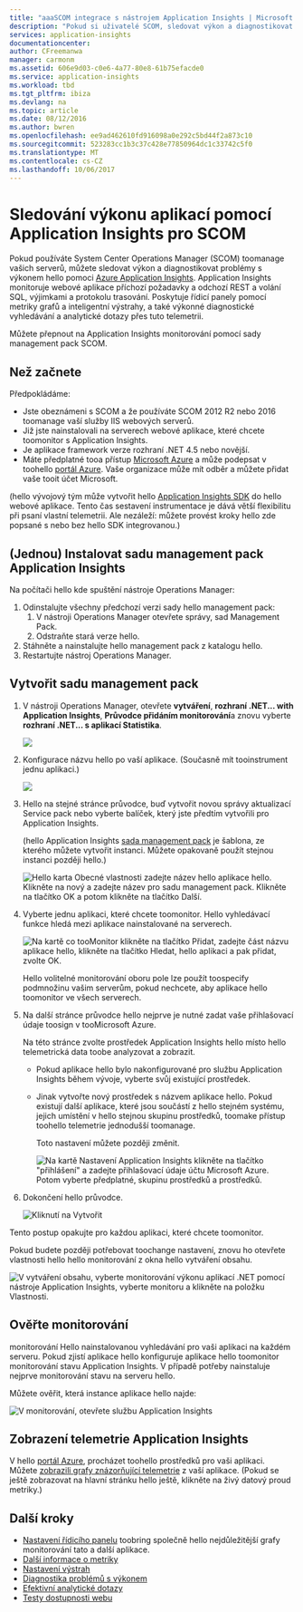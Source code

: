 ```yaml
---
title: "aaaSCOM integrace s nástrojem Application Insights | Microsoft Docs"
description: "Pokud si uživatelé SCOM, sledovat výkon a diagnostikovat problémy s nástrojem Application Insights. Komplexní řídicí panely, inteligentní výstrahy, výkonné diagnostické nástroje a analýzy dotazy."
services: application-insights
documentationcenter: 
author: CFreemanwa
manager: carmonm
ms.assetid: 606e9d03-c0e6-4a77-80e8-61b75efacde0
ms.service: application-insights
ms.workload: tbd
ms.tgt_pltfrm: ibiza
ms.devlang: na
ms.topic: article
ms.date: 08/12/2016
ms.author: bwren
ms.openlocfilehash: ee9ad462610fd916098a0e292c5bd44f2a873c10
ms.sourcegitcommit: 523283cc1b3c37c428e77850964dc1c33742c5f0
ms.translationtype: MT
ms.contentlocale: cs-CZ
ms.lasthandoff: 10/06/2017
---
```

# <a name="application-performance-monitoring-using-application-insights-for-scom"></a>Sledování výkonu aplikací pomocí Application Insights pro SCOM
Pokud používáte System Center Operations Manager (SCOM) toomanage vašich serverů, můžete sledovat výkon a diagnostikovat problémy s výkonem hello pomoci [Azure Application Insights](app-insights-asp-net.md). Application Insights monitoruje webové aplikace příchozí požadavky a odchozí REST a volání SQL, výjimkami a protokolu trasování. Poskytuje řídicí panely pomocí metriky grafů a inteligentní výstrahy, a také výkonné diagnostické vyhledávání a analytické dotazy přes tuto telemetrii. 

Můžete přepnout na Application Insights monitorování pomocí sady management pack SCOM.

## <a name="before-you-start"></a>Než začnete
Předpokládáme:

* Jste obeznámeni s SCOM a že používáte SCOM 2012 R2 nebo 2016 toomanage vaší služby IIS webových serverů.
* Již jste nainstalovali na serverech webové aplikace, které chcete toomonitor s Application Insights.
* Je aplikace framework verze rozhraní .NET 4.5 nebo novější.
* Máte předplatné tooa přístup [Microsoft Azure](https://azure.com) a může podepsat v toohello [portál Azure](https://portal.azure.com). Vaše organizace může mít odběr a můžete přidat vaše tooit účet Microsoft.

(hello vývojový tým může vytvořit hello [Application Insights SDK](app-insights-asp-net.md) do hello webové aplikace. Tento čas sestavení instrumentace je dává větší flexibilitu při psaní vlastní telemetrii. Ale nezáleží: můžete provést kroky hello zde popsané s nebo bez hello SDK integrovanou.)

## <a name="one-time-install-application-insights-management-pack"></a>(Jednou) Instalovat sadu management pack Application Insights
Na počítači hello kde spuštění nástroje Operations Manager:

1. Odinstalujte všechny předchozí verzi sady hello management pack:
   1. V nástroji Operations Manager otevřete správy, sad Management Pack. 
   2. Odstraňte stará verze hello.
2. Stáhněte a nainstalujte hello management pack z katalogu hello.
3. Restartujte nástroj Operations Manager.

## <a name="create-a-management-pack"></a>Vytvořit sadu management pack
1. V nástroji Operations Manager, otevřete **vytváření**, **rozhraní .NET... with Application Insights**, **Průvodce přidáním monitorování**a znovu vyberte **rozhraní .NET... s aplikací Statistika**.
   
    ![](./media/app-insights-scom/020.png)
2. Konfigurace názvu hello po vaší aplikace. (Současně mít tooinstrument jednu aplikaci.)
   
    ![](./media/app-insights-scom/030.png)
3. Hello na stejné stránce průvodce, buď vytvořit novou správy aktualizací Service pack nebo vyberte balíček, který jste předtím vytvořili pro Application Insights.
   
     (hello Application Insights [sada management pack](https://technet.microsoft.com/library/cc974491.aspx) je šablona, ze kterého můžete vytvořit instanci. Můžete opakovaně použít stejnou instanci později hello.)

    ![Hello karta Obecné vlastnosti zadejte název hello aplikace hello. Klikněte na nový a zadejte název pro sadu management pack. Klikněte na tlačítko OK a potom klikněte na tlačítko Další.](./media/app-insights-scom/040.png)

1. Vyberte jednu aplikaci, které chcete toomonitor. Hello vyhledávací funkce hledá mezi aplikace nainstalované na serverech.
   
    ![Na kartě co tooMonitor klikněte na tlačítko Přidat, zadejte část názvu aplikace hello, klikněte na tlačítko Hledat, hello aplikaci a pak přidat, zvolte OK.](./media/app-insights-scom/050.png)
   
    Hello volitelné monitorování oboru pole lze použít toospecify podmnožinu vašim serverům, pokud nechcete, aby aplikace hello toomonitor ve všech serverech.
2. Na další stránce průvodce hello nejprve je nutné zadat vaše přihlašovací údaje toosign v tooMicrosoft Azure.
   
    Na této stránce zvolte prostředek Application Insights hello místo hello telemetrická data toobe analyzovat a zobrazit. 
   
   * Pokud aplikace hello bylo nakonfigurované pro službu Application Insights během vývoje, vyberte svůj existující prostředek.
   * Jinak vytvořte nový prostředek s názvem aplikace hello. Pokud existují další aplikace, které jsou součástí z hello stejném systému, jejich umístění v hello stejnou skupinu prostředků, toomake přístup toohello telemetrie jednodušší toomanage.
     
     Toto nastavení můžete později změnit.
     
     ![Na kartě Nastavení Application Insights klikněte na tlačítko "přihlášení" a zadejte přihlašovací údaje účtu Microsoft Azure. Potom vyberte předplatné, skupinu prostředků a prostředků.](./media/app-insights-scom/060.png)
3. Dokončení hello průvodce.
   
    ![Kliknutí na Vytvořit](./media/app-insights-scom/070.png)

Tento postup opakujte pro každou aplikaci, které chcete toomonitor.

Pokud budete později potřebovat toochange nastavení, znovu ho otevřete vlastnosti hello hello monitorování z okna hello vytváření obsahu.

![V vytváření obsahu, vyberte monitorování výkonu aplikací .NET pomocí nástroje Application Insights, vyberte monitoru a klikněte na položku Vlastnosti.](./media/app-insights-scom/080.png)

## <a name="verify-monitoring"></a>Ověřte monitorování
monitorování Hello nainstalovanou vyhledávání pro vaši aplikaci na každém serveru. Pokud zjistí aplikace hello konfiguruje aplikace hello toomonitor monitorování stavu Application Insights. V případě potřeby nainstaluje nejprve monitorování stavu na serveru hello.

Můžete ověřit, která instance aplikace hello najde:

![V monitorování, otevřete službu Application Insights](./media/app-insights-scom/100.png)

## <a name="view-telemetry-in-application-insights"></a>Zobrazení telemetrie Application Insights
V hello [portál Azure](https://portal.azure.com), procházet toohello prostředků pro vaši aplikaci. Můžete [zobrazili grafy znázorňující telemetrie](app-insights-dashboards.md) z vaší aplikace. (Pokud se ještě zobrazovat na hlavní stránku hello ještě, klikněte na živý datový proud metriky.)

## <a name="next-steps"></a>Další kroky
* [Nastavení řídicího panelu](app-insights-dashboards.md) toobring společně hello nejdůležitější grafy monitorování tato a další aplikace.
* [Další informace o metriky](app-insights-metrics-explorer.md)
* [Nastavení výstrah](app-insights-alerts.md)
* [Diagnostika problémů s výkonem](app-insights-detect-triage-diagnose.md)
* [Efektivní analytické dotazy](app-insights-analytics.md)
* [Testy dostupnosti webu](app-insights-monitor-web-app-availability.md)

